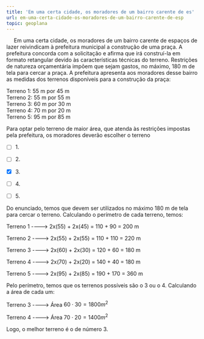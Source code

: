 ```yaml
---
title: 'Em uma certa cidade, os moradores de um bairro carente de es'
url: em-uma-certa-cidade-os-moradores-de-um-bairro-carente-de-esp
topic: geoplana
---
```



     Em uma certa cidade, os moradores de um bairro carente de espaços de lazer reivindicam à prefeitura municipal a construção de uma praça. A prefeitura concorda com a solicitação e afirma que irá construí-la em formato retangular devido às características técnicas do terreno. Restrições de natureza orçamentária impõem que sejam gastos, no máximo, 180 m de tela para cercar a praça. A prefeitura apresenta aos moradores desse bairro as medidas dos terrenos disponíveis para a construção da praça:

Terreno 1: 55 m por 45 m\
Terreno 2: 55 m por 55 m\
Terreno 3: 60 m por 30 m\
Terreno 4: 70 m por 20 m\
Terreno 5: 95 m por 85 m

Para optar pelo terreno de maior área, que atenda às restrições impostas pela prefeitura, os moradores deverão escolher o terreno



- [ ] 1\.
- [ ] 2\.
- [x] 3\.
- [ ] 4\.
- [ ] 5\.


Do enunciado, temos que devem ser utilizados no máximo 180 m de tela para cercar o terreno. Calculando o perímetro de cada terreno, temos:

Terreno 1 ----> 2x(55) + 2x(45) = 110 + 90 = 200 m

Terreno 2 ----> 2x(55) + 2x(55) = 110 + 110 = 220 m

Terreno 3 ----> 2x(60) + 2x(30) = 120 + 60 = 180 m

Terreno 4 ----> 2x(70) + 2x(20) = 140 + 40 = 180 m

Terreno 5 ----> 2x(95) + 2x(85) = 190 + 170 = 360 m

Pelo perímetro, temos que os terrenos possíveis são o 3 ou o 4. Calculando a área de cada um:

Terreno 3 ----> Área $60 \cdot 30 = 1800 m^2$

Terreno 4 ----> Área $70 \cdot 20 = 1400 m^2$

Logo, o melhor terreno é o de número 3.
